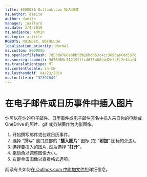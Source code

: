 ```yaml
---
title: 8000086 Outlook.com 插入图像
ms.author: daeite
author: daeite
manager: joallard
ms.date: 3/4/2019
ms.audience: Admin
ms.topic: article
ROBOTS: NOINDEX, NOFOLLOW
localization_priority: Normal
ms.custom: 8000086
ms.openlocfilehash: 7d53d8768abbb5db26bd353c4cc9696a66dd507c
ms.sourcegitcommit: 9d78905c512192ffc4675468abd2efc5f2e4baf4
ms.translationtype: MT
ms.contentlocale: zh-CN
ms.lasthandoff: 04/23/2019
ms.locfileid: "32392649"
---
```

# <a name="insert-pictures-in-an-email-message-or-calendar-event"></a>在电子邮件或日历事件中插入图片

你可以在你的电子邮件、日历事件或电子邮件签名中插入来自你的电脑或 OneDrive 的照片、gif 或剪贴画作为内嵌图像。

1. 开始撰写邮件或创建日历事件。
2. 选择 "撰写" 窗口底部的 "**插入图片**" 图标 (在 "**附加**" 图标的旁边)。
3. 选择要插入的图片, 然后选择 "**打开**"。
4. 拖动角以调整图像大小。
5. 右键单击图像以查看格式选项。

阅读有关如何[在 Outlook.com 中附加文件的](https://support.office.com/article/8d7c1ea7-4e5f-44ce-bb6e-c5fcc92ba9ab)详细信息。